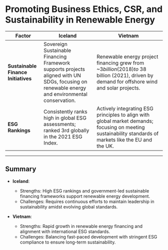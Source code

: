 
# Promoting Business Ethics, CSR, and Sustainability in Renewable Energy

| **Factor**                         | **Iceland**                                                                                                                                                                   | **Vietnam**                                                                                                                                                                   |
|------------------------------------|----------------------------------------------------------------------------------------------------------------------------------------------------------------------------|----------------------------------------------------------------------------------------------------------------------------------------------------------------------------|
| **Sustainable Finance Initiatives**| Sovereign Sustainable Financing Framework supports projects aligned with UN SDGs, focusing on renewable energy and environmental conservation.                            | Renewable energy project financing grew from ~$3 billion (2018) to ~$38 billion (2021), driven by demand for offshore wind and solar projects.                              |
| **ESG Rankings**                   | Consistently ranks high in global ESG assessments; ranked 3rd globally in the 2021 ESG Index.                                                                                | Actively integrating ESG principles to align with global market demands; focusing on meeting sustainability standards of markets like the EU and the UK.                    |

---

## Summary

- **Iceland**:
  - Strengths: High ESG rankings and government-led sustainable financing frameworks support renewable energy development.
  - Challenges: Requires continuous efforts to maintain leadership in sustainability amidst evolving global standards.

- **Vietnam**:
  - Strengths: Rapid growth in renewable energy financing and alignment with international ESG standards.
  - Challenges: Balancing fast-paced development with stringent ESG compliance to ensure long-term sustainability.
